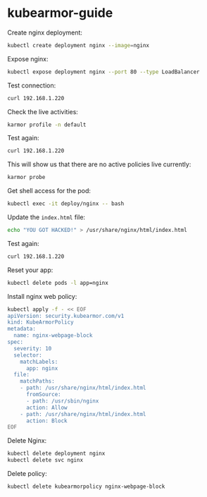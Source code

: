 # kubearmor-guide

Create nginx deployment:
```bash
kubectl create deployment nginx --image=nginx
```

Expose nginx:
```bash
kubectl expose deployment nginx --port 80 --type LoadBalancer
```

Test connection:
```bash
curl 192.168.1.220
```

Check the live activities:
```bash
karmor profile -n default
```

Test again:
```bash
curl 192.168.1.220
```

This will show us that there are no active policies live currently:
```bash
karmor probe
```

Get shell access for the pod:
```bash
kubectl exec -it deploy/nginx -- bash
```

Update the `index.html` file:
```bash
echo "YOU GOT HACKED!" > /usr/share/nginx/html/index.html
```

Test again:
```bash
curl 192.168.1.220
```

Reset your app:
```bash
kubectl delete pods -l app=nginx
```

Install nginx web policy:
```bash
kubectl apply -f - << EOF
apiVersion: security.kubearmor.com/v1
kind: KubeArmorPolicy
metadata:
  name: nginx-webpage-block
spec:
  severity: 10
  selector:
    matchLabels:
      app: nginx
  file:
    matchPaths:
    - path: /usr/share/nginx/html/index.html
      fromSource:
      - path: /usr/sbin/nginx
      action: Allow
    - path: /usr/share/nginx/html/index.html
      action: Block
EOF
```

Delete Nginx:
```bash
kubectl delete deployment nginx
kubectl delete svc nginx
```

Delete policy:
```bash
kubectl delete kubearmorpolicy nginx-webpage-block
```

